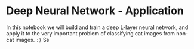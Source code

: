 #  Deep Neural Network - Application

In this notebook we will build and train a deep L-layer neural network, and apply it to the very important problem of classifying cat images from non-cat images. `:)` 
Ss
